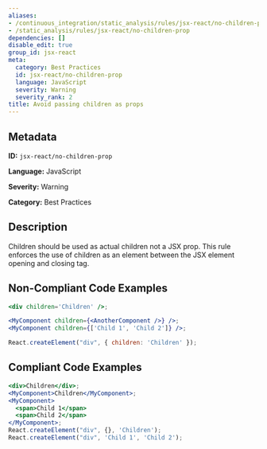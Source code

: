 ```yaml
---
aliases:
- /continuous_integration/static_analysis/rules/jsx-react/no-children-prop
- /static_analysis/rules/jsx-react/no-children-prop
dependencies: []
disable_edit: true
group_id: jsx-react
meta:
  category: Best Practices
  id: jsx-react/no-children-prop
  language: JavaScript
  severity: Warning
  severity_rank: 2
title: Avoid passing children as props
---
```

<!--  SOURCED FROM https://github.com/DataDog/datadog-static-analyzer-rule-docs -->


## Metadata
**ID:** `jsx-react/no-children-prop`

**Language:** JavaScript

**Severity:** Warning

**Category:** Best Practices

## Description
Children should be used as actual children not a JSX prop. This rule enforces the use of children as an element between the JSX element opening and closing tag.

## Non-Compliant Code Examples
```jsx
<div children='Children' />;

<MyComponent children={<AnotherComponent />} />;
<MyComponent children={['Child 1', 'Child 2']} />;

React.createElement("div", { children: 'Children' });
```

## Compliant Code Examples
```jsx
<div>Children</div>;
<MyComponent>Children</MyComponent>;
<MyComponent>
  <span>Child 1</span>
  <span>Child 2</span>
</MyComponent>;
React.createElement("div", {}, 'Children');
React.createElement("div", 'Child 1', 'Child 2');
```

